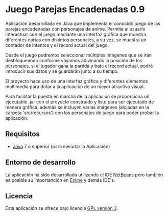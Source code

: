 Juego Parejas Encadenadas 0.9
================================

Aplicación desarrollada en Java que implementa el conocido juego de las parejas encadenadas con 
personajes de anime. Permite al usuario interactuar con el juego mediante una interfaz gráfica
que muestra diferentes cartas con distintos personajes, a su vez, se muestra un contador de 
intentos y el record actual del juego.

Desde el juego podremos seleccionar múltiples imágenes que se iran desbloqueando conforme
vayamos adivinando la posición de los personajes, si el jugador gana la partida y bate el record 
actual, podrá introducir sus datos y se guardarán junto a su tiempo.

El proyecto hace uso de una interfaz gráfica y diferentes elementos multimedia para dotar
a la aplicación de un mayor atractivo visual.

Para facilitar la puesta en marcha de la aplicación se proporciona un ejecutable .jar con el 
proyecto construido y listo para ser ejecutado de manera gráfica, además se incluyen varias imágenes
(alojadas en la carpeta 'src/recursos') con los personajes de juego para poder probar la aplicación.

## Requisitos
- [Java] 7 o superior (para ejecutar la Aplicación)

## Entorno de desarrollo
La aplicación ha sido desarrollada utilizando el IDE [NetBeans] pero también es posible su 
importanción en [Eclipe] y demás IDE's.

## Licencia
Esta aplicación se ofrece bajo licencia [GPL versión 3].

[GPL versión 3]: https://www.gnu.org/licenses/gpl-3.0.en.html
[NetBeans]: https://netbeans.org/
[Eclipe]: https://eclipse.org/
[Java]: https://www.java.com/
